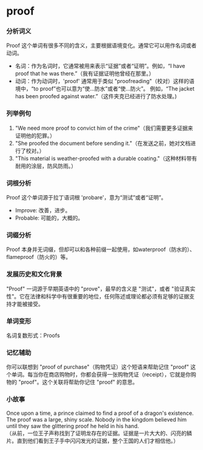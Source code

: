 # proof

### 分析词义

  

Proof 这个单词有很多不同的含义，主要根据语境变化。通常它可以用作名词或者动词。

  

*   名词：作为名词时，它通常被用来表示“证据”或者“证明”。例如，“I have proof that he was there.”（我有证据证明他曾经在那里。）
*   动词：作为动词时，'proof' 通常用于类似 "proofreading"（校对）这样的语境中，“to proof”也可以意为“使...防水”或者“使...防火”。 例如，“The jacket has been proofed against water.”（这件夹克已经进行了防水处理。)

  

### 列举例句

  

1.  "We need more proof to convict him of the crime"（我们需要更多证据来证明他的犯罪。）
2.  "She proofed the document before sending it."（在发送之前，她对文档进行了校对。）
3.  "This material is weather-proofed with a durable coating."（这种材料带有耐用的涂层，防风防雨。）

  

### 词根分析

  

Proof 这个单词源于拉丁语词根 'probare'，意为“测试”或者“证明”。

  

*   Improve: 改善，进步。
*   Probable: 可能的，大概的。

  

### 词缀分析

  

Proof 本身并无词缀，但却可以和各种前缀一起使用，如waterproof（防水的）、flameproof（防火的）等。

  

### 发展历史和文化背景

  

"Proof" 一词源于早期英语中的 "prove"，最早的含义是 "测试"，或者 "验证真实性"。它在法律和科学中有很重要的地位，任何陈述或理论都必须有足够的证据支持才能被接受。

  

### 单词变形

  

名词复数形式：Proofs

  

### 记忆辅助

  

你可以联想到 "proof of purchase"（购物凭证）这个短语来帮助记住 "proof" 这个单词。每当你在商店购物时，你都会获得一张购物凭证（receipt），它就是你购物的 "proof"。这个关联将帮助你记住 "proof" 的意思。

  

### 小故事

  

Once upon a time, a prince claimed to find a proof of a dragon's existence. The proof was a large, shiny scale. Nobody in the kingdom believed him until they saw the glittering proof he held in his hand.  
（从前，一位王子声称找到了证明龙存在的证据。证据是一片大大的、闪亮的鳞片。直到他们看到王子手中闪闪发光的证据，整个王国的人们才相信他。）
